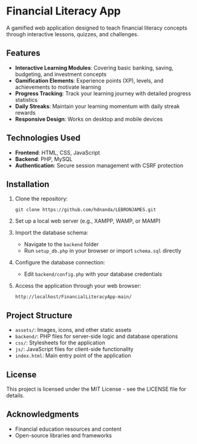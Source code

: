 # Financial Literacy App

A gamified web application designed to teach financial literacy concepts through interactive lessons, quizzes, and challenges.

## Features

- **Interactive Learning Modules**: Covering basic banking, saving, budgeting, and investment concepts
- **Gamification Elements**: Experience points (XP), levels, and achievements to motivate learning
- **Progress Tracking**: Track your learning journey with detailed progress statistics
- **Daily Streaks**: Maintain your learning momentum with daily streak rewards
- **Responsive Design**: Works on desktop and mobile devices

## Technologies Used

- **Frontend**: HTML, CSS, JavaScript
- **Backend**: PHP, MySQL
- **Authentication**: Secure session management with CSRF protection

## Installation

1. Clone the repository:
   ```
   git clone https://github.com/hdnanda/LEBRONJAMES.git
   ```

2. Set up a local web server (e.g., XAMPP, WAMP, or MAMP)

3. Import the database schema:
   - Navigate to the `backend` folder
   - Run `setup_db.php` in your browser or import `schema.sql` directly

4. Configure the database connection:
   - Edit `backend/config.php` with your database credentials

5. Access the application through your web browser:
   ```
   http://localhost/FinancialLiteracyApp-main/
   ```

## Project Structure

- `assets/`: Images, icons, and other static assets
- `backend/`: PHP files for server-side logic and database operations
- `css/`: Stylesheets for the application
- `js/`: JavaScript files for client-side functionality
- `index.html`: Main entry point of the application

## License

This project is licensed under the MIT License - see the LICENSE file for details.

## Acknowledgments

- Financial education resources and content
- Open-source libraries and frameworks 